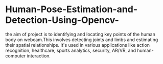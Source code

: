 # Human-Pose-Estimation-and-Detection-Using-Opencv-
the aim of project is to identifying and locating key points of the human body on webcam.This involves detecting joints and limbs and estimating their spatial relationships. It's used in various applications like action recognition, healthcare, sports analytics, security, AR/VR, and human-computer interaction. 
